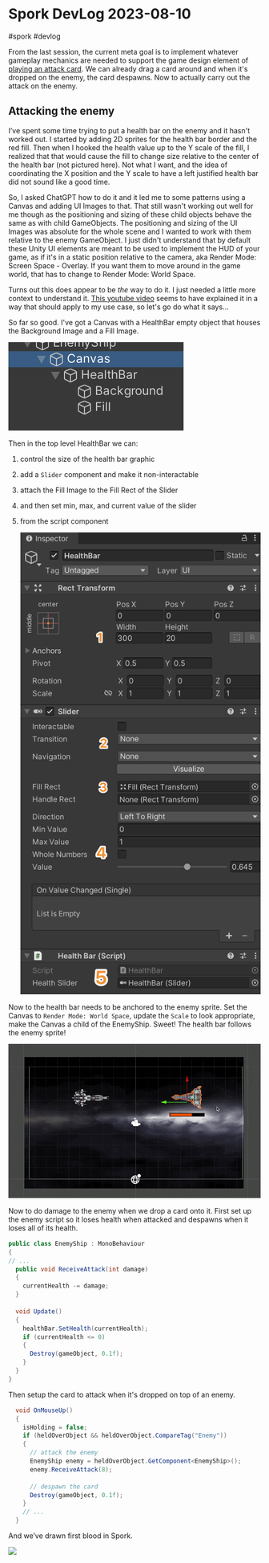 # Spork DevLog 2023-08-10
#spork #devlog

From the last session, the current meta goal is to implement whatever gameplay mechanics are needed to support the game design element of [playing an attack card](Spork%20DevLog%202023-08-06.md#playing-an-attack-card). We can already drag a card around and when it's dropped on the enemy, the card despawns. Now to actually carry out the attack on the enemy.
## Attacking the enemy
I’ve spent some time trying to put a health bar on the enemy and it hasn't worked out. I started by adding 2D sprites for the health bar border and the red fill. Then when I hooked  the health value up to the Y scale of the fill, I realized that that would cause the fill to change size relative to the center of the health bar (not pictured here). Not what I want, and the idea of coordinating the X position and the Y scale to have a left justified health bar did not sound like a good time.

So, I asked ChatGPT how to do it and it led me to some patterns using a Canvas and adding UI Images to that. That still wasn't working out well for me though as the positioning and sizing of these child objects behave the same as with child GameObjects. The positioning and sizing of the UI Images was absolute for the whole scene and I wanted to work with them relative to the enemy GameObject. I just didn't understand that by default these Unity UI elements are meant to be used to implement the HUD of your game, as if it's in a static position relative to the camera, aka Render Mode: Screen Space - Overlay. If you want them to move around in the game world, that has to change to Render Mode: World Space.

Turns out this does appear to be *the* way to do it. I just needed a little more context to understand it. [This youtube video](https://www.youtube.com/watch?v=BLfNP4Sc_iA) seems to have explained it in a way that should apply to my use case, so let's go do what it says...

So far so good. I've got a Canvas with a HealthBar empty object that houses the Background Image and a Fill Image.

![](Spork%20DevLog%202023-08-10/CleanShot%202023-08-10%20at%2020.32.50@2x.png)<!-- {"width":192} -->

Then in the top level HealthBar we can:
1. control the size of the health bar graphic
2. add a `Slider` component and make it non-interactable
3. attach the Fill Image to the Fill Rect of the Slider
4. and then set min, max, and current value of the slider
5. from the script component

   ![](Spork%20DevLog%202023-08-10/CleanShot%202023-08-10%20at%2020.41.50@2x.png)<!-- {"width":277.99999999999977} -->

Now to the health bar needs to be anchored to the enemy sprite.
Set the Canvas to `Render Mode: World Space`, update the `Scale` to look appropriate, make the Canvas a child of the EnemyShip. Sweet! The health bar follows the enemy sprite!

![](Spork%20DevLog%202023-08-10/CleanShot%202023-08-10%20at%2020.57.17.gif)

Now to do damage to the enemy when we drop a card onto it. First set up the enemy script so it loses health when attacked and despawns when it loses all of its health.

``` cs
public class EnemyShip : MonoBehaviour
{
// ...
  public void ReceiveAttack(int damage)
  {
    currentHealth -= damage;
  }

  void Update()
  {
    healthBar.SetHealth(currentHealth);
    if (currentHealth <= 0)
    {
      Destroy(gameObject, 0.1f);
    }
  }
}
```

Then setup the card to attack when it's dropped on top of an enemy.

``` cs
  void OnMouseUp()
  {
    isHolding = false;
    if (heldOverObject && heldOverObject.CompareTag("Enemy"))
    {
      // attack the enemy
      EnemyShip enemy = heldOverObject.GetComponent<EnemyShip>();
      enemy.ReceiveAttack(8);

      // despawn the card
      Destroy(gameObject, 0.1f);
    }
	// ...
  }
```

And we’ve drawn first blood in Spork.

![](Spork%20DevLog%202023-08-10/CleanShot%202023-08-10%20at%2021.19.43.gif)<!-- {"width":1001} -->


